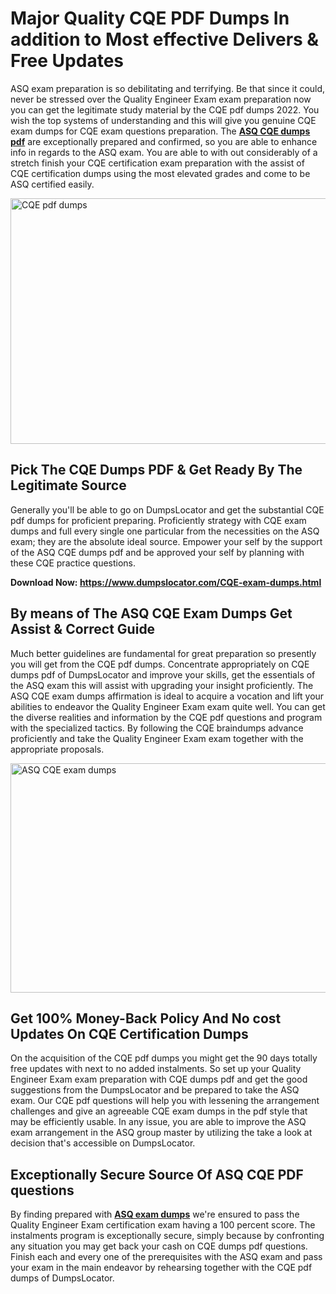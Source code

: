 <h1><strong>Major Quality CQE PDF Dumps In addition to Most effective Delivers &amp; Free Updates</strong></h1>
<p>ASQ exam preparation is so debilitating and terrifying. Be that since it could, never be stressed over the Quality Engineer Exam exam preparation now you can get the legitimate study material by the CQE pdf dumps 2022. You wish the top systems of understanding and this will give you genuine CQE exam dumps for CQE exam questions preparation. The <strong><a href="https://www.dumpslocator.com/CQE-exam-dumps.html">ASQ CQE dumps pdf</a></strong> are exceptionally prepared and confirmed, so you are able to enhance info in regards to the ASQ exam. You are able to with out considerably of a stretch finish your CQE certification exam preparation with the assist of CQE certification dumps using the most elevated grades and come to be ASQ certified easily.</p>
<p><img src="https://i.ibb.co/SKhFh8d/Pastel-Purple-Computer-UI-Class-Syllabus-Education-Presentation.png" alt="CQE pdf dumps" width="700" height="393" /></p>
<h2><strong>Pick The CQE Dumps PDF &amp; Get Ready By The Legitimate Source</strong></h2>
<p>Generally you'll be able to go on DumpsLocator and get the substantial CQE pdf dumps for proficient preparing. Proficiently strategy with CQE exam dumps and full every single one particular from the necessities on the ASQ exam; they are the absolute ideal source. Empower your self by the support of the ASQ CQE dumps pdf and be approved your self by planning with these CQE practice questions.</p>
<p><strong>Download Now: <a href="https://www.dumpslocator.com/CQE-exam-dumps.html">https://www.dumpslocator.com/CQE-exam-dumps.html</a></strong></p>
<h2><strong>By means of The ASQ CQE Exam Dumps Get Assist &amp; Correct Guide</strong></h2>
<p>Much better guidelines are fundamental for great preparation so presently you will get from the CQE pdf dumps. Concentrate appropriately on CQE dumps pdf of DumpsLocator and improve your skills, get the essentials of the ASQ exam this will assist with upgrading your insight proficiently. The ASQ CQE exam dumps affirmation is ideal to acquire a vocation and lift your abilities to endeavor the Quality Engineer Exam exam quite well. You can get the diverse realities and information by the CQE pdf questions and program with the specialized tactics. By following the CQE braindumps advance proficiently and take the Quality Engineer Exam exam together with the appropriate proposals.</p>
<p><a href="https://www.dumpslocator.com/CQE-exam-dumps.html"><img src="https://i.ibb.co/NtZbgjG/Blue-and-White-Medical-Dental-Clinic-Facebook-Ad.png" alt="ASQ CQE exam dumps" width="700" height="367" /></a></p>
<h2><strong>Get 100% Money-Back Policy And No cost Updates On CQE Certification Dumps</strong></h2>
<p>On the acquisition of the CQE pdf dumps you might get the 90 days totally free updates with next to no added instalments. So set up your Quality Engineer Exam exam preparation with CQE dumps pdf and get the good suggestions from the DumpsLocator and be prepared to take the ASQ exam. Our CQE pdf questions will help you with lessening the arrangement challenges and give an agreeable CQE exam dumps in the pdf style that may be efficiently usable. In any issue, you are able to improve the ASQ exam arrangement in the ASQ group master by utilizing the take a look at decision that's accessible on DumpsLocator.</p>
<h2><strong>Exceptionally Secure Source Of ASQ CQE PDF questions</strong></h2>
<p>By finding prepared with <strong><a href="https://www.dumpslocator.com/asq-exams.html">ASQ exam dumps</a></strong> we're ensured to pass the Quality Engineer Exam certification exam having a 100 percent score. The instalments program is exceptionally secure, simply because by confronting any situation you may get back your cash on CQE dumps pdf questions. Finish each and every one of the prerequisites with the ASQ exam and pass your exam in the main endeavor by rehearsing together with the CQE pdf dumps of DumpsLocator.</p>
